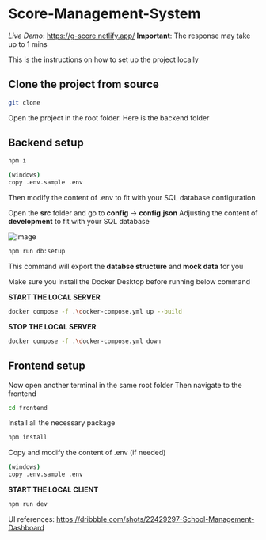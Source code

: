 # Score-Management-System

*Live Demo*: https://g-score.netlify.app/
**Important**: The response may take up to 1 mins


This is the instructions on how to set up the project locally

## Clone the project from source

```bash
git clone
```
Open the project in the root folder. Here is the backend folder

## Backend setup 

```bash
npm i
```

```bash
(windows)
copy .env.sample .env
```
Then modify the content of .env to fit with your SQL database configuration

Open the **src** folder and go to **config** -> **config.json**
Adjusting the content of **development** to fit with your SQL database

![image](https://github.com/user-attachments/assets/5f30f060-4cb7-4610-81ea-0dc98ae47e06)

```bash
npm run db:setup
```
This command will export the **databse structure** and **mock data** for you

Make sure you install the Docker Desktop before running below command

**START THE LOCAL SERVER**
```bash
docker compose -f .\docker-compose.yml up --build
```
**STOP THE LOCAL SERVER**
```bash
docker compose -f .\docker-compose.yml down
```
## Frontend setup

Now open another terminal in the same root folder
Then navigate to the frontend

```bash
cd frontend
```
Install all the necessary package

```bash
npm install
```
Copy and modify the content of .env (if needed)

```bash
(windows)
copy .env.sample .env
```

**START THE LOCAL CLIENT**
```bash
npm run dev
```

UI references: https://dribbble.com/shots/22429297-School-Management-Dashboard
